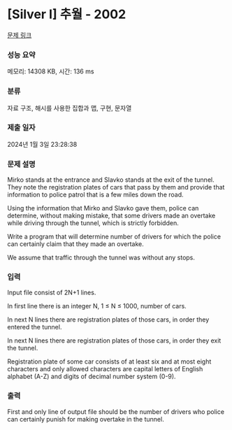 # [Silver I] 추월 - 2002 

[문제 링크](https://www.acmicpc.net/problem/2002) 

### 성능 요약

메모리: 14308 KB, 시간: 136 ms

### 분류

자료 구조, 해시를 사용한 집합과 맵, 구현, 문자열

### 제출 일자

2024년 1월 3일 23:28:38

### 문제 설명

<p>Mirko stands at the entrance and Slavko stands at the exit of the tunnel. They note the registration plates of cars that pass by them and provide that information to police patrol that is a few miles down the road. </p>

<p>Using the information that Mirko and Slavko gave them, police can determine, without making mistake, that some drivers made an overtake while driving through the tunnel, which is strictly forbidden. </p>

<p>Write a program that will determine number of drivers for which the police can certainly claim that they made an overtake. </p>

<p>We assume that traffic through the tunnel was without any stops. </p>

### 입력 

 <p>Input file consist of 2N+1 lines. </p>

<p>In first line there is an integer N, 1 ≤ N ≤ 1000, number of cars. </p>

<p>In next N lines there are registration plates of those cars, in order they entered the tunnel. </p>

<p>In next N lines there are registration plates of those cars, in order they exit the tunnel. </p>

<p>Registration plate of some car consists of at least six and at most eight characters and only allowed characters are capital letters of English alphabet (A-Z) and digits of decimal number system (0-9).</p>

### 출력 

 <p>First and only line of output file should be the number of drivers who police can certainly punish for making overtake in the tunnel. </p>

